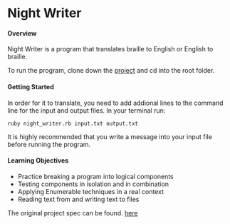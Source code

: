# Night Writer

#### Overview
Night Writer is a program that translates braille to English or English to braille.

To run the program, clone down the [project](https://github.com/MsJennyGiraffe/night_writer) and cd into the root folder.

#### Getting Started
In order for it to translate, you need to add addional lines to the command line for the input and output files. In your terminal run:
```
ruby night_writer.rb input.txt output.txt
```
It is highly recommended that you write a message into your input file before running the program.

#### Learning Objectives

* Practice breaking a program into logical components
* Testing components in isolation and in combination
* Applying Enumerable techniques in a real context
* Reading text from and writing text to files

The original project spec can be found. [here](https://github.com/turingschool/curriculum/blob/master/source/projects/night_writer.markdown)
